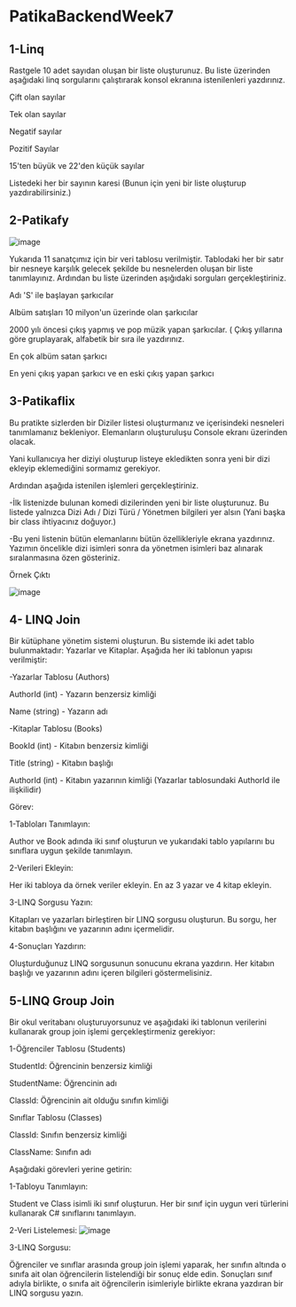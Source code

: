 # PatikaBackendWeek7

1-Linq
-------------------
Rastgele 10 adet sayıdan oluşan bir liste oluşturunuz. Bu liste üzerinden aşağıdaki linq sorgularını çalıştırarak konsol ekranına istenilenleri yazdırınız.

Çift olan sayılar

Tek olan sayılar

Negatif sayılar

Pozitif Sayılar

15'ten büyük ve 22'den küçük sayılar

Listedeki her bir sayının karesi (Bunun için yeni bir liste oluşturup yazdırabilirsiniz.)

2-Patikafy
-------------------
![image](https://github.com/user-attachments/assets/76ca947a-299c-4d6b-a54a-4da413d85834)

Yukarıda 11 sanatçımız için bir veri tablosu verilmiştir. Tablodaki her bir satır bir nesneye karşılık gelecek şekilde bu nesnelerden oluşan bir liste tanımlayınız. Ardından bu liste üzerinden aşığıdaki sorguları gerçekleştiriniz.

Adı 'S' ile başlayan şarkıcılar

Albüm satışları 10 milyon'un üzerinde olan şarkıcılar

2000 yılı öncesi çıkış yapmış ve pop müzik yapan şarkıcılar. ( Çıkış yıllarına göre gruplayarak, alfabetik bir sıra ile yazdırınız.

En çok albüm satan şarkıcı

En yeni çıkış yapan şarkıcı ve en eski çıkış yapan şarkıcı

3-Patikaflix
-------------------
Bu pratikte sizlerden bir Diziler listesi oluşturmanız ve içerisindeki nesneleri tanımlamanız bekleniyor. Elemanların oluşturuluşu Console ekranı üzerinden olacak.

Yani kullanıcıya her diziyi oluşturup listeye ekledikten sonra yeni bir dizi ekleyip eklemediğini sormamız gerekiyor.

Ardından aşağıda istenilen işlemleri gerçekleştiriniz.

-İlk listenizde bulunan komedi dizilerinden yeni bir liste oluşturunuz. Bu listede yalnızca Dizi Adı / Dizi Türü / Yönetmen bilgileri yer alsın (Yani başka bir class ihtiyacınız doğuyor.)

-Bu yeni listenin bütün elemanlarını bütün özellikleriyle ekrana yazdırınız. Yazımın öncelikle dizi isimleri sonra da yönetmen isimleri baz alınarak sıralanmasına özen gösteriniz.

Örnek Çıktı

![image](https://github.com/user-attachments/assets/774e4241-3842-4b40-b78c-9194ece59d0d)

4- LINQ Join
-------------------
Bir kütüphane yönetim sistemi oluşturun. Bu sistemde iki adet tablo bulunmaktadır: Yazarlar ve Kitaplar. 
Aşağıda her iki tablonun yapısı verilmiştir:

-Yazarlar Tablosu (Authors)

AuthorId (int) - Yazarın benzersiz kimliği

Name (string) - Yazarın adı

-Kitaplar Tablosu (Books)

BookId (int) - Kitabın benzersiz kimliği

Title (string) - Kitabın başlığı

AuthorId (int) - Kitabın yazarının kimliği (Yazarlar tablosundaki AuthorId ile ilişkilidir)

Görev:

1-Tabloları Tanımlayın:

Author ve Book adında iki sınıf oluşturun ve yukarıdaki tablo yapılarını bu sınıflara uygun şekilde tanımlayın.

2-Verileri Ekleyin:

Her iki tabloya da örnek veriler ekleyin. En az 3 yazar ve 4 kitap ekleyin.

3-LINQ Sorgusu Yazın:

Kitapları ve yazarları birleştiren bir LINQ sorgusu oluşturun. Bu sorgu, her kitabın başlığını ve yazarının adını içermelidir.

4-Sonuçları Yazdırın:

Oluşturduğunuz LINQ sorgusunun sonucunu ekrana yazdırın. Her kitabın başlığı ve yazarının adını içeren bilgileri göstermelisiniz.

5-LINQ Group Join
-------------------
Bir okul veritabanı oluşturuyorsunuz ve aşağıdaki iki tablonun verilerini kullanarak group join işlemi gerçekleştirmeniz gerekiyor:

1-Öğrenciler Tablosu (Students)

StudentId: Öğrencinin benzersiz kimliği

StudentName: Öğrencinin adı

ClassId: Öğrencinin ait olduğu sınıfın kimliği

Sınıflar Tablosu (Classes)

ClassId: Sınıfın benzersiz kimliği

ClassName: Sınıfın adı

Aşağıdaki görevleri yerine getirin:

1-Tabloyu Tanımlayın:

Student ve Class isimli iki sınıf oluşturun. Her bir sınıf için uygun veri türlerini kullanarak C# sınıflarını tanımlayın.

2-Veri Listelemesi:
![image](https://github.com/user-attachments/assets/5375a775-eed1-42d0-95d5-182160ee4bda)

3-LINQ Sorgusu:

Öğrenciler ve sınıflar arasında group join işlemi yaparak, her sınıfın altında o sınıfa ait olan öğrencilerin listelendiği bir sonuç elde edin. Sonuçları sınıf adıyla birlikte, o sınıfa ait öğrencilerin isimleriyle birlikte ekrana yazdıran bir LINQ sorgusu yazın.

